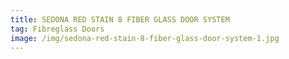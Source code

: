```yaml
---
title: SEDONA RED STAIN 8 FIBER GLASS DOOR SYSTEM
tag: Fibreglass Doors
image: /img/sedona-red-stain-8-fiber-glass-door-system-1.jpg
---
```

